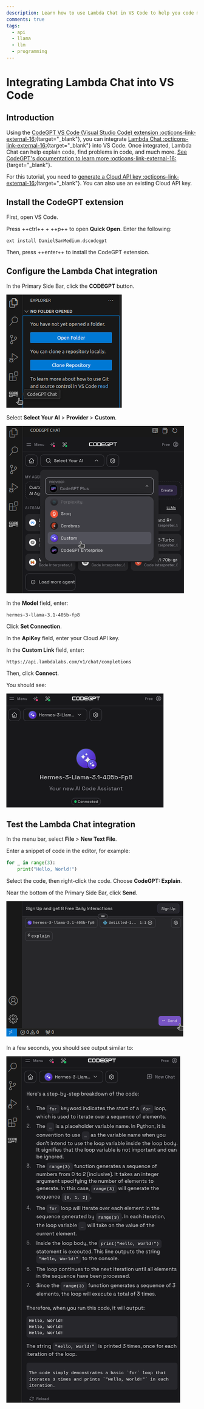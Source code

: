 ```yaml
---
description: Learn how to use Lambda Chat in VS Code to help you code more efficiently.
comments: true
tags:
  - api
  - llama
  - llm
  - programming
---
```


# Integrating Lambda Chat into VS Code

## Introduction

Using the
[CodeGPT VS Code (Visual Studio Code) extension :octicons-link-external-16:](https://marketplace.visualstudio.com/items?itemName=DanielSanMedium.dscodegpt){target="_blank"},
you can integrate
[Lambda Chat :octicons-link-external-16:](https://lambda.chat/chatui/){target="_blank"}
into VS Code. Once integrated, Lambda Chat can help explain code, find problems
in code, and much more.
[See CodeGPT's documentation to learn more :octicons-link-external-16:](https://docs.codegpt.co/docs/intro){target="_blank"}.

For this tutorial, you need to
[generate a Cloud API key :octicons-link-external-16:](https://cloud.lambdalabs.com/api-keys){target="_blank"}.
You can also use an existing Cloud API key.

## Install the CodeGPT extension

First, open VS Code.

Press ++ctrl++ + ++p++ to open **Quick Open**. Enter the following:

```
ext install DanielSanMedium.dscodegpt
```

Then, press ++enter++ to install the CodeGPT extension.

## Configure the Lambda Chat integration

In the Primary Side Bar, click the **CODEGPT** button.

![CODEGPT button in Primary Side Bar](../../assets/images/vs-code-button.png)

Select **Select Your AI** > **Provider** > **Custom**.

![Custom provider under Select Your AI dropdown menu](../../assets/images/custom-ai-provider.png)

In the **Model** field, enter:

```
hermes-3-llama-3.1-405b-fp8
```

Click **Set Connection**.

In the **ApiKey** field, enter your Cloud API key.

In the **Custom Link** field, enter:

```
https://api.lambdalabs.com/v1/chat/completions
```

Then, click **Connect**.

You should see:

![CODEGPT connected](../../assets/images/codegpt-connected.png)

## Test the Lambda Chat integration

In the menu bar, select **File** > **New Text File**.

Enter a snippet of code in the editor, for example:

```python
for _ in range(3):
    print("Hello, World!")
```

Select the code, then right-click the code. Choose **CodeGPT: Explain**.

Near the bottom of the Primary Side Bar, click **Send**.

![CODEGPT send](../../assets/images/codegpt-send.png)

In a few seconds, you should see output similar to:

![CODEGPT output](../../assets/images/codegpt-output.png)
